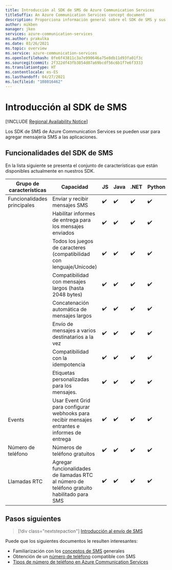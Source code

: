 ```yaml
---
title: Introducción al SDK de SMS de Azure Communication Services
titleSuffix: An Azure Communication Services concept document
description: Proporciona información general sobre el SDK de SMS y sus ofertas.
author: mikben
manager: jken
services: azure-communication-services
ms.author: prakulka
ms.date: 03/26/2021
ms.topic: overview
ms.service: azure-communication-services
ms.openlocfilehash: 0fe6f43811c3a7e990646a75e8db11d93fa01f3c
ms.sourcegitcommit: 2f322df43fb3854d07a69bcdf56c6b1f7e6f3333
ms.translationtype: HT
ms.contentlocale: es-ES
ms.lasthandoff: 04/27/2021
ms.locfileid: "108016462"
---
```

# <a name="sms-sdk-overview"></a>Introducción al SDK de SMS

[!INCLUDE [Regional Availability Notice](../../includes/regional-availability-include.md)]

Los SDK de SMS de Azure Communication Services se pueden usar para agregar mensajería SMS a las aplicaciones.

## <a name="sms-sdk-capabilities"></a>Funcionalidades del SDK de SMS

En la lista siguiente se presenta el conjunto de características que están disponibles actualmente en nuestros SDK.

| Grupo de características | Capacidad                                                                            | JS  | Java | .NET | Python |
| ----------------- | ------------------------------------------------------------------------------------- | --- | ---- | ---- | ------ |
| Funcionalidades principales | Enviar y recibir mensajes SMS                                                         | ✔️   | ✔️    | ✔️    | ✔️      |
|                   | Habilitar informes de entrega para los mensajes enviados                                             | ✔️   | ✔️    | ✔️    | ✔️      |
|                   | Todos los juegos de caracteres (compatibilidad con lenguaje/Unicode)                                         | ✔️   | ✔️    | ✔️    | ✔️      |
|                   | Compatibilidad con mensajes largos (hasta 2048 bytes)                                          | ✔️   | ✔️    | ✔️    | ✔️      |
|                   | Concatenación automática de mensajes largos                                                   | ✔️   | ✔️    | ✔️    | ✔️      |
|                   | Envío de mensajes a varios destinatarios a la vez                                        | ✔️   | ✔️    | ✔️    | ✔️      |
|                   | Compatibilidad con la idempotencia                                                               | ✔️   | ✔️    | ✔️    | ✔️      |
|                   | Etiquetas personalizadas para los mensajes.                                                             | ✔️   | ✔️    | ✔️    | ✔️      |
| Events            | Usar Event Grid para configurar webhooks para recibir mensajes entrantes e informes de entrega | ✔️   | ✔️    | ✔️    | ✔️      |
| Número de teléfono      | Números de teléfono gratuitos                                                                     | ✔️   | ✔️    | ✔️    | ✔️      |
| Llamadas RTC      | Agregar funcionalidades de llamadas RTC al número de teléfono gratuito habilitado para SMS                    | ✔️   | ✔️    | ✔️    | ✔️      |

## <a name="next-steps"></a>Pasos siguientes

> [!div class="nextstepaction"]
> [Introducción al envío de SMS](../../quickstarts/telephony-sms/send.md)

Puede que los siguientes documentos le resulten interesantes:

- Familiarización con los [conceptos de SMS](../telephony-sms/concepts.md) generales
- Obtención de un [número de teléfono](../../quickstarts/telephony-sms/get-phone-number.md) compatible con SMS
- [Tipos de número de teléfono en Azure Communication Services](../telephony-sms/plan-solution.md)
